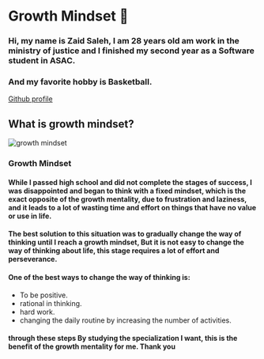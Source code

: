 # Growth Mindset 🤔
  
 ### Hi, my name is Zaid Saleh, I am 28 years old am work in the ministry of justice and I finished my second year as a Software student in ASAC. 
 ### And my favorite hobby is Basketball.


[Github profile](https://github.com/zaid-saadeh93)

## What is growth mindset?

![growth mindset](https://thumbs.dreamstime.com/z/growth-mindset-vs-fixed-heads-concept-drawn-yellow-sticky-note-172148280.jpg)

### Growth Mindset

#### While I passed high school and did not complete the stages of success, I was disappointed and began to think with a fixed mindset, which is the exact opposite of the growth mentality, due to frustration and laziness, and it leads to a lot of wasting time and effort on things that have no value or use in life.

#### The best solution to this situation was to gradually change the way of thinking until I reach a growth mindset, But it is not easy to change the way of thinking about life, this stage requires a lot of effort and perseverance.

#### One of the best ways to change the way of thinking is:

* To be positive.
* rational in thinking.
* hard work.
* changing the daily routine by increasing the number of activities.

#### through these steps By studying the specialization I want, this is the benefit of the growth mentality for me. Thank you
